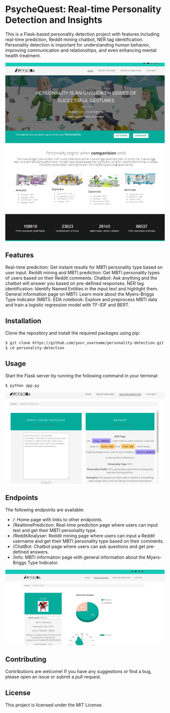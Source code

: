 # PsycheQuest: Real-time Personality Detection and Insights
This is a Flask-based personality detection project with features including real-time prediction, Reddit mining chatbot, NER tag identification. Personality detection is important for understanding human behavior, improving communication and relationships, and even enhancing mental health treatment.

![](https://github.com/Lagstill/Personality-Detection/blob/main/images/home.png)


## Features
Real-time prediction: Get instant results for MBTI personality type based on user input.
Reddit mining and MBTI prediction: Get MBTI personality types of users based on their Reddit comments.
Chatbot: Ask anything and the chatbot will answer you based on pre-defined responses.
NER tag identification: Identify Named Entities in the input text and highlight them.
General information page on MBTI: Learn more about the Myers-Briggs Type Indicator (MBTI).
EDA notebook: Explore and preprocess MBTI data and train a logistic regression model with TF-IDF and BERT.

## Installation
Clone the repository and install the required packages using pip:
```
$ git clone https://github.com/your_username/personality-detection.git
$ cd personality-detection
```

## Usage
Start the Flask server by running the following command in your terminal:

```
$ python app.py
```
![](https://github.com/Lagstill/Personality-Detection/blob/main/images/realtime.png)

## Endpoints
The following endpoints are available:

* /: Home page with links to other endpoints.
* /RealtimePrediction: Real-time prediction page where users can input text and get their MBTI personality type.
* /RedditAnalyser: Reddit mining page where users can input a Reddit username and get their MBTI personality type based on their comments.
* /ChatBot: Chatbot page where users can ask questions and get pre-defined answers.
* /Info: MBTI information page with general information about the Myers-Briggs Type Indicator.


![](https://github.com/Lagstill/Personality-Detection/blob/main/images/reddit.png)

## Contributing
Contributions are welcome! If you have any suggestions or find a bug, please open an issue or submit a pull request.

## License
This project is licensed under the MIT License.

